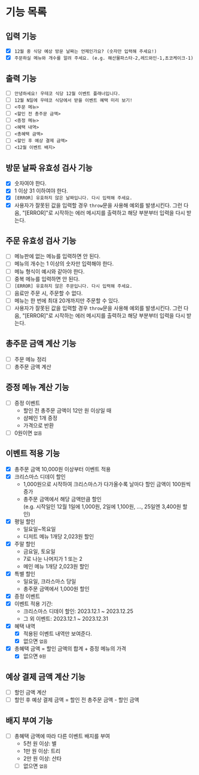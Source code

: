 # 기능 목록

## 입력 기능

- [x] `12월 중 식당 예상 방문 날짜는 언제인가요? (숫자만 입력해 주세요!)`
- [x] `주문하실 메뉴와 개수를 알려 주세요. (e.g. 해산물파스타-2,레드와인-1,초코케이크-1)`

## 출력 기능

- [ ] `안녕하세요! 우테코 식당 12월 이벤트 플래너입니다.`
- [ ] `12월 N일에 우테코 식당에서 받을 이벤트 혜택 미리 보기!`
- [ ] `<주문 메뉴>`
- [ ] `<할인 전 총주문 금액>`
- [ ] `<증정 메뉴>`
- [ ] `<혜택 내역>`
- [ ] `<총혜택 금액>`
- [ ] `<할인 후 예상 결제 금액>`
- [ ] `<12월 이벤트 배지>`

## 방문 날짜 유효성 검사 기능

- [x] 숫자여야 한다.
- [x] 1 이상 31 이하여야 한다.
- [x] `[ERROR] 유효하지 않은 날짜입니다. 다시 입력해 주세요.`
- [x] 사용자가 잘못된 값을 입력할 경우 `throw`문을 사용해 예외를 발생시킨다. 그런 다음, "[ERROR]"로 시작하는 에러 메시지를 출력하고 해당 부분부터 입력을 다시 받는다.

## 주문 유효성 검사 기능

- [ ] 메뉴판에 없는 메뉴를 입력하면 안 된다.
- [ ] 메뉴의 개수는 1 이상의 숫자만 입력해야 한다.
- [ ] 메뉴 형식이 예시와 같아야 한다.
- [ ] 중복 메뉴를 입력하면 안 된다.
- [ ] `[ERROR] 유효하지 않은 주문입니다. 다시 입력해 주세요.`
- [ ] 음료만 주문 시, 주문할 수 없다.
- [ ] 메뉴는 한 번에 최대 20개까지만 주문할 수 있다.
- [ ] 사용자가 잘못된 값을 입력할 경우 `throw`문을 사용해 예외를 발생시킨다. 그런 다음, "[ERROR]"로 시작하는 에러 메시지를 출력하고 해당 부분부터 입력을 다시 받는다.

## 총주문 금액 계산 기능

- [ ] 주문 메뉴 정리
- [ ] 총주문 금액 계산

## 증정 메뉴 계산 기능

- [ ] 증정 이벤트
  - 할인 전 총주문 금액이 12만 원 이상일 때
  - 샴페인 1개 증정
  - 가격으로 반환
- [ ] 0원이면 `없음`

## 이벤트 적용 기능

- [x] 총주문 금액 10,000원 이상부터 이벤트 적용
- [x] 크리스마스 디데이 할인
  - 1,000원으로 시작하여 크리스마스가 다가올수록 날마다 할인 금액이 100원씩 증가
  - 총주문 금액에서 해당 금액만큼 할인  
    (e.g. 시작일인 12월 1일에 1,000원, 2일에 1,100원, ..., 25일엔 3,400원 할인)
- [x] 평일 할인
  - 일요일~목요일
  - 디저트 메뉴 1개당 2,023원 할인
- [x] 주말 할인
  - 금요일, 토요일
  - 7로 나눈 나머지가 1 또는 2
  - 메인 메뉴 1개당 2,023원 할인
- [x] 특별 할인
  - 일요일, 크라스마스 당일
  - 총주문 금액에서 1,000원 할인
- [x] 증정 이벤트
- [x] 이벤트 적용 기간:
  - 크리스마스 디데이 할인: 2023.12.1 ~ 2023.12.25
  - 그 외 이벤트: 2023.12.1 ~ 2023.12.31
- [x] 혜택 내역
  - [x] 적용된 이벤트 내역만 보여준다.
  - [x] 없으면 `없음`
- [x] 총혜택 금액 = 할인 금액의 합계 + 증정 메뉴의 가격
  - [x] 없으면 `0원`

## 예상 결제 금액 계산 기능

- [ ] 할인 금액 계산
- [ ] 할인 후 예상 결제 금액 = 할인 전 총주문 금액 - 할인 금액

## 배지 부여 기능

- [ ] 총혜택 금액에 따라 다른 이벤트 배지를 부여
  - 5천 원 이상: 별
  - 1만 원 이상: 트리
  - 2만 원 이상: 산타
  - [ ] 없으면 `없음`
